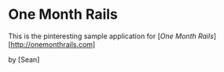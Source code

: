 # One Month Rails

This is the pinteresting sample application for [*One Month Rails*][http://onemonthrails.com]

by [Sean]